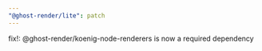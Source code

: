 ```yaml
---
"@ghost-render/lite": patch
---
```


fix!: @ghost-render/koenig-node-renderers is now a required dependency
